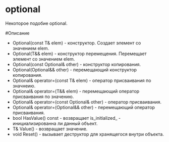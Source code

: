 # optional
Некоторое подобие optional.

#Описание
+ Optional(const T& elem) - конструктор. Создает элемент со значением elem.  
+ Optional(T&& elem) - конструктор перемещения. Перемещает элемент со значением elem.  
+ Optional(const Optional& other) - конструктор копирования.  
+ Optional(Optional&& other) - перемещающий конструктор копирования.   
+ Optional& operator=(const T& elem) - оператор присваивания по значнеию.  
+ Optional& operator=(T&& elem) - перемещающий оператор присваивания по значению. 
+ Optional& operator=(const Optional& other) - оператор присваивания.  
+ Optional& operator=(Optional&& other) - перемещающий оператор присваивания.  
+ bool HasValue() const - возвращает is_initialized_ - инициализированна ли данный объект.  
+ T& Value() - возвращает значение.  
+ void Reset() - вызывает деструктор для хранящегося внутри объекта.  
